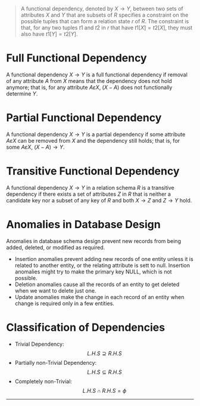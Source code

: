 > A functional dependency, denoted by $X → Y$, between two sets of attributes $X$ and $Y$ that are subsets of $R$ specifies a constraint on the possible tuples that can form a relation state $r$ of $R$. The constraint is that, for any two tuples $t1$ and $t2$ in $r$ that have $t1[X] = t2[X]$, they must also have $t1[Y] = t2[Y]$.
# Full Functional Dependency
A functional dependency $X → Y$ is a full functional dependency if removal of any
attribute $A$ from $X$ means that the dependency does not hold anymore; that is, for
any attribute $A ε X$, $(X − {A})$ does not functionally determine $Y$.
# Partial Functional Dependency
A functional dependency $X → Y$ is a partial dependency if some attribute $A ε X$ can be removed from $X$ and the dependency still holds; that is, for some $A ε X$, $(X − {A}) → Y$.
# Transitive Functional Dependency
A functional dependency $X → Y$ in a relation schema $R$ is a transitive dependency if there exists a set of attributes $Z$ in $R$ that is neither a candidate key nor a subset of any key of $R$ and both $X → Z$ and $Z → Y$ hold.
# Anomalies in Database Design
Anomalies in database schema design prevent new records from being added, deleted, or modified as required. 
- Insertion anomalies prevent adding new records of one entity unless it is related to another entity, or the relating attribute is sett to null. Insertion anomalies might try to make the primary key NULL, which is not possible. 
- Deletion anomalies cause all the records of an entity to get deleted when we want to delete just one. 
- Update anomalies make the change in each record of an entity when change is required only in a few entities. 
# Classification of Dependencies

- Trivial Dependency: $$ L.H.S \supseteq R.H.S$$
- Partially non-Trivial Dependency: $$ L.H.S \subseteq R.H.S $$
- Completely non-Trivial: $$  L.H.S \cap R.H.S = \phi$$
---
